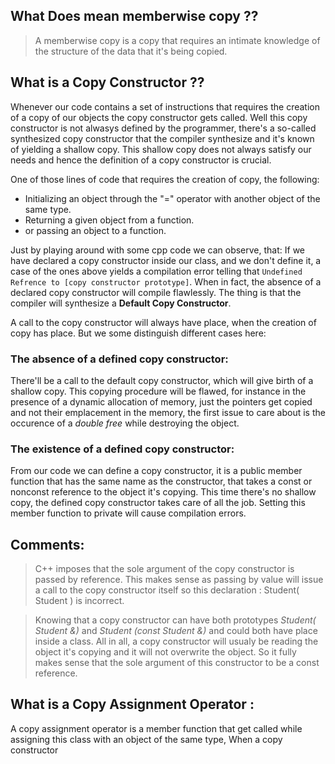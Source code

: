 ## What Does mean memberwise copy ??
> A memberwise copy is a copy that requires an intimate knowledge of the structure of the data that it's being copied.

## What is a Copy Constructor ??

Whenever our code contains a set of instructions that requires the creation of a copy of our objects the copy constructor gets called. Well this copy constructor is not alwasys defined by the programmer, there's a so-called synthesized copy constructor that the compiler synthesize and it's known of yielding a shallow copy. This shallow copy does not always satisfy our needs and hence the definition of a copy constructor is crucial.

One of those lines of code that requires the creation of copy, the following:
* Initializing an object through the "=" operator with another object of the same type.
* Returning a given object from a function.
* or passing an object to a function.

Just by playing around with some cpp code we can observe, that: 
If we have declared a copy constructor inside our class, and we don't define it, a case of the ones above yields a compilation error telling that `Undefined Refrence to [copy constructor prototype]`. When in fact, the absence of a declared copy constructor will compile flawlessly. The thing is that the compiler will synthesize a **Default Copy Constructor**. 

A call to the copy constructor will always have place, when the creation of copy has place. But we some distinguish different cases here:
### The absence of a defined copy constructor:
There'll be a call to the default copy constructor, which will give birth of a shallow copy. This copying procedure will be flawed, for instance in the presence of a dynamic allocation of memory, just the pointers get copied and not their emplacement in the memory, the first issue to care about is the occurence of a *double free* while destroying the object.
### The existence of a defined copy constructor:
From our code we can define a copy constructor, it is a public member function that has the same name as the constructor, that takes a const or nonconst reference to the object it's copying. This time there's no shallow copy, the defined copy constructor takes care of all the job. Setting this member function to private will cause compilation errors.

## Comments:
> C++ imposes that the sole argument of the copy constructor is passed by reference. This makes sense as passing by value will issue a call to the copy constructor itself so this declaration : Student( Student ) is incorrect.

> Knowing that a copy constructor can have both prototypes *Student( Student &)* and *Student (const Student &)* and could both have place inside a class. All in all, a copy constructor will usualy be reading the object it's copying and it will not overwrite the object. So it fully makes sense that the sole argument of this constructor to be a const reference.

## What is a Copy Assignment Operator : 
A copy assignment operator is a member function that get called while assigning this class with an object of the same type, When a copy constructor 